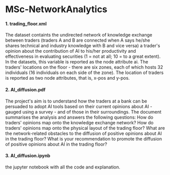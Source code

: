 # MSc-NetworkAnalytics

#### 1. trading_floor.xml 
The dataset containts the undirected network of knowledge exchange between traders (traders A and B are connected when A says he/she shares technical and industry knowledge with B and vice versa)
a trader's opinion about the contribution of AI to his/her productivity and effectiveness in evaluating securities (1 = not at all; 10 = to a great extent). In the datasets, this variable is reported as the node attribute ai.
The traders' locations on the floor - there are six zones, each of which hosts 32 individuals (16 individuals on each side of the zone). The location of traders is reported as two node attributes, that is, x-pos and y-pos.

#### 2. AI_diffusion.pdf
The project's aim is to understand how the traders at a bank can be persuaded to adopt AI tools based on their current opinions about AI - gauged using a survey - and of those in their surroundings. The document summarises the analysis and answers the following questions:
How do traders' opinions map onto the knowledge exchange network?
How do traders' opinions map onto the physical layout of the trading floor?
What are the network-related obstacles to the diffusion of positive opinions about AI in the trading floor?
What is your recommendation to promote the diffusion of positive opinions about AI in the trading floor?

#### 3. AI_diffusion.ipynb 
the jupyter notebook with all the code and explanation.
